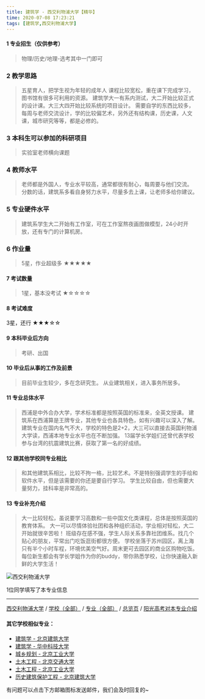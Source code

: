 ```yaml
---
title: 建筑学 - 西交利物浦大学【精华】
time: 2020-07-08 17:23:21
tags: [建筑学,西交利物浦大学]
---
```

#### 1 专业招生（仅供参考）  
> 物理/历史/地理-选考其中一门即可


### 2 教学思路
> 五星育人，把学生视为年轻的成年人
课程比较宽松，重在课下完成学习，图书馆有很多可利用的资源。
建筑学大一有系内测试，大二开始比较正式的设计课。大三大四开始比较系统的项目设计。
需要自学的东西比较多，每周与老师交流设计，学的比较偏艺术，另外还有结构课，历史课，人文课，城市研究等等，都是必修的。


### 3 本科生可以参加的科研项目
>  实验室老师横向课题


### 4 教师水平
> 老师都是外国人，专业水平较高，通常都很有耐心，每周要与他们交流。
分数的话，建筑系多看自身努力水平，尽量多去上课，让老师多给你建议。


### 5 专业硬件水平
> 建筑系学生大二开始有工作室，可在工作室熬夜画图做模型，24小时开放，还有专门的计算机房。


### 6 作业量
>5星，作业超级多
★★★★★


#### 7 考试数量
>1星，基本没考试
★☆☆☆☆


#### 8 考试难度
> 
3星，还行
★★★☆☆


#### 9 本科毕业后方向
> 考研、出国


#### 10 毕业后从事的工作及前景
> 目前毕业生较少，多在念研究生。
从业建筑相关，进入事务所居多。


#### 11 专业总体水平
> 西浦是中外合办大学，学术标准都是按照英国的标准来，全英文授课。
建筑系在西浦算是王牌专业，其他专业也各具特色，如有兴趣可以深入了解。
建筑专业在国内名气不大，学校的特色是2+2，大三可以直接去英国利物浦大学读，西浦本地专业水平也在不断加强。
13届学长学姐们还曾代表学校参与台湾的抗震建筑比赛，获取了第一名的好成绩。


#### 12 跟其他学校同专业相比
> 和其他建筑系相比，比较不拘一格，比较艺术。不是特别强调学生的手绘和软件水平，但是该需要的你还是要自行学习。
学生比较自由，但也需要大量努力，挂科率是非常高的。


#### 13 专业补充介绍
> 大一比较轻松，虽说要学习高数和一些中国文化类课程，总体是按照英国的教育体系。
大一可以尽情体验社团和各种组织活动，学业相对轻松，大二开始就很辛苦啦！
班级存在感不强，学生人际关系多靠社团维系。找几个贴心的朋友，平常出门吃饭逛街都很方便。
学校坐落于苏州园区，离上海只有半个小时车程，环境优美空气好。周末更可去园区的商业区购物吃饭。
每位新生都会有学长学姐作为你的buddy，带你熟悉学校，让你快速融入新鲜的大学生活！


![西交利物浦大学](http://upload-images.jianshu.io/upload_images/6206192-6fa0c8199e51d748.jpeg?imageMogr2/auto-orient/strip%7CimageView2/2/w/1240)

1位同学填写了本专业信息
***
[西交利物浦大学](https://univgo.github.io/2020/07/08/西交利物浦大学) / [学校（全部）](https://univgo.github.io/2020/07/09/学校汇总页) / [专业（全部）](https://univgo.github.io/2020/07/09/专业汇总页) / [总览页](https://univgo.github.io/2020/07/09/总览) / [阳光高考对本专业介绍]( http://gaokao.chsi.com.cn/sch/zyk/view.do?schId=73393502&specId=73384460)


#### 其它学校相似专业：
- [建筑学 - 北京建筑大学](https://univgo.github.io/2020/07/08/建筑学%20-%20北京建筑大学)
- [建筑学 - 华中科技大学](https://univgo.github.io/2020/07/08/建筑学%20-%20华中科技大学)
- [城乡规划 - 北京工业大学](https://univgo.github.io/2020/07/08/城乡规划%20-%20北京工业大学)
- [土木工程 - 北京交通大学](https://univgo.github.io/2020/07/08/土木工程%20-%20北京交通大学)
- [土木工程 - 北京工业大学](https://univgo.github.io/2020/07/08/土木工程%20-%20北京工业大学)
- [历史建筑保护工程 - 北京建筑大学](https://univgo.github.io/2020/07/08/历史建筑保护工程%20-%20北京建筑大学)

有问题可以点击下方邮箱图标发送邮件，我们会及时回复的~